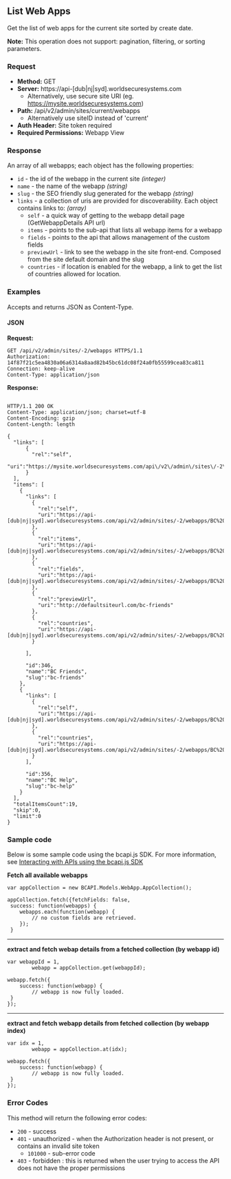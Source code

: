 ## List Web Apps

Get the list of web apps for the current site sorted by create date.

**Note:** This operation does not support: pagination, filtering, or sorting parameters.  

### Request

* **Method:** GET
* **Server:** https://api-[dub|nj|syd].worldsecuresystems.com
  * Alternatively, use secure site URI (eg. https://mysite.worldsecuresystems.com)
* **Path:** /api/v2/admin/sites/current/webapps 
  * Alternatively use siteID instead of 'current'
* **Auth Header:** Site token required
* **Required Permissions:** Webapp View

### Response

An array of all webapps; each object has the following properties:



* `id` - the id of the webapp in the current site *(integer)*
* `name` - the name of the webapp *(string)*
* `slug` -  the SEO friendly slug generated for the webapp *(string)*
* `links` - a collection of uris are provided for discoverability. Each object contains links to: *(array)*
	* `self` - a quick way of getting to the webapp detail page (GetWebappDetails API url)
	* `items` - points to the sub-api that lists all webapp items for a webapp
	* `fields` - points to the api that allows management of the custom fields
	* `previewUrl` - link to see the webapp in the site front-end. Composed from the site default domain and the slug
	* `countries` - if location is enabled for the webapp, a link to get the list of countries allowed for location.


### Examples

Accepts and returns JSON as Content-Type.

#### JSON

**Request:**
~~~
GET /api/v2/admin/sites/-2/webapps HTTPS/1.1
Authorization: 14f87f21c5ea4830a06a6314a8aad82b45bc61dc08f24a0fb55599cea83ca811
Connection: keep-alive
Content-Type: application/json
~~~

**Response:**
~~~

HTTP/1.1 200 OK
Content-Type: application/json; charset=utf-8
Content-Encoding: gzip
Content-Length: length
 
{
  "links": [
      {
        "rel":"self",
        "uri":"https://mysite.worldsecuresystems.com/api\/v2\/admin\/sites\/-2\/webapps"
      }
  ],
  "items": [
    {
      "links": [
        {
          "rel":"self",
          "uri":"https://api-[dub|nj|syd].worldsecuresystems.com/api/v2/admin/sites/-2/webapps/BC%20Friends"
        },
        {
          "rel":"items",
          "uri":"https://api-[dub|nj|syd].worldsecuresystems.com/api/v2/admin/sites/-2/webapps/BC%20Friends/items"
        },
        {
          "rel":"fields",
          "uri":"https://api-[dub|nj|syd].worldsecuresystems.com/api/v2/admin/sites/-2/webapps/BC%20Friends/fields"
        },
        {
          "rel":"previewUrl",
          "uri":"http://defaultsiteurl.com/bc-friends"
        },
        {
          "rel":"countries",
          "uri":"https://api-[dub|nj|syd].worldsecuresystems.com/api/v2/admin/sites/-2/webapps/BC%20Friends/countries"
        }
 
      ],
 
      "id":346,
      "name":"BC Friends",
      "slug":"bc-friends"
    },
    {
      "links": [
        {
          "rel":"self",
          "uri":"https://api-[dub|nj|syd].worldsecuresystems.com/api/v2/admin/sites/-2/webapps/BC%20Help"
        },
        {
          "rel":"countries",
          "uri":"https://api-[dub|nj|syd].worldsecuresystems.com/api/v2/admin/sites/-2/webapps/BC%20Friends/countries"
        }
      ],
 
      "id":356,
      "name":"BC Help",
      "slug":"bc-help"
    }
  ],
  "totalItemsCount":19,
  "skip":0,
  "limit":0
}
~~~

### Sample code

Below is some sample code using the bcapi.js SDK. For more information, see [Interacting with APIs using the bcapi.js SDK](http://docs.businesscatalyst.com/content/developer-guides/apis/javascript-sdk.html)


**Fetch all available webapps**

~~~  
var appCollection = new BCAPI.Models.WebApp.AppCollection();

appCollection.fetch({fetchFields: false,
 success: function(webapps) {
 	webapps.each(function(webapp) {
 		// no custom fields are retrieved.
 	});
 }

~~~

***

**extract and fetch webap details from a fetched collection (by webapp id)**

~~~  
var webappId = 1,
		webapp = appCollection.get(webappId);

webapp.fetch({
	success: function(webapp) {
		// webapp is now fully loaded.
 }
});
~~~

***

**extract and fetch webapp details from fetched collection (by webapp index)**

~~~  
var idx = 1,
	    webapp = appCollection.at(idx);

webapp.fetch({
	success: function(webapp) {
		// webapp is now fully loaded.
 }
});
~~~


### Error Codes

This method will return the following error codes:

* `200` - success
* `401` - unauthorized - when the Authorization header is not present, or contains an invalid site token
	* `101000` - sub-error code
* `403` - forbidden : this is returned when the user trying to access the API does not have the proper permissions
